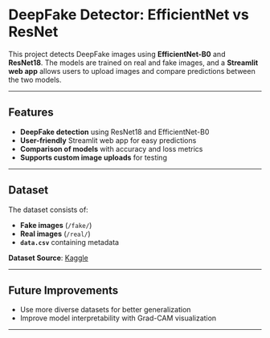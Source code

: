 # DeepFake Detector: EfficientNet vs ResNet  

This project detects DeepFake images using **EfficientNet-B0** and **ResNet18**. The models are trained on real and fake images, and a **Streamlit web app** allows users to upload images and compare predictions between the two models.  

---

## Features  

- **DeepFake detection** using ResNet18 and EfficientNet-B0  
- **User-friendly** Streamlit web app for easy predictions  
- **Comparison of models** with accuracy and loss metrics  
- **Supports custom image uploads** for testing  

---

## Dataset  

The dataset consists of:  

- **Fake images** (`/fake/`)  
- **Real images** (`/real/`)  
- **`data.csv`** containing metadata  

**Dataset Source**: [Kaggle](https://www.kaggle.com/datasets/hamzaboulahia/hardfakevsrealfaces?resource=download)  

---

## Future Improvements

- Use more diverse datasets for better generalization
- Improve model interpretability with Grad-CAM visualization

---
